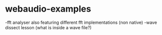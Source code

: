 # webaudio-examples

-fft analyser also featuring different fft implementations (non native)
-wave dissect lesson (what is inside a wave file?)
